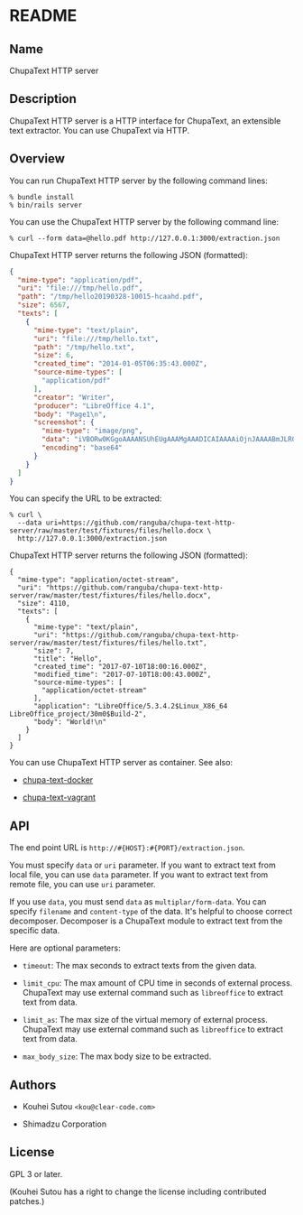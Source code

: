 # README

## Name

ChupaText HTTP server

## Description

ChupaText HTTP server is a HTTP interface for ChupaText, an extensible
text extractor. You can use ChupaText via HTTP.

## Overview

You can run ChupaText HTTP server by the following command lines:

```console
% bundle install
% bin/rails server
```

You can use the ChupaText HTTP server by the following command line:

```console
% curl --form data=@hello.pdf http://127.0.0.1:3000/extraction.json
```

ChupaText HTTP server returns the following JSON (formatted):

```json
{
  "mime-type": "application/pdf",
  "uri": "file:///tmp/hello.pdf",
  "path": "/tmp/hello20190328-10015-hcaahd.pdf",
  "size": 6567,
  "texts": [
    {
      "mime-type": "text/plain",
      "uri": "file:///tmp/hello.txt",
      "path": "/tmp/hello.txt",
      "size": 6,
      "created_time": "2014-01-05T06:35:43.000Z",
      "source-mime-types": [
        "application/pdf"
      ],
      "creator": "Writer",
      "producer": "LibreOffice 4.1",
      "body": "Page1\n",
      "screenshot": {
        "mime-type": "image/png",
        "data": "iVBORw0KGgoAAAANSUhEUgAAAMgAAADICAIAAAAiOjnJAAAABmJLR0QA/wD/\nAP+gvaeTAAACbklEQVR4nO3aoa0CURRFUeYHJD0g6YMS6JQOqAGPIVjyNIj5\nRcDOELJWBUdsccWd5nlewaf9LT2A3yQsEsIiISwSwiIhLBLCIiEsEsIiISwS\nwiIhLBLCIrFeesDqdDo9n8/j8Xi9XscYY4zD4bD0KN61fFhjjPv9/ng8zufz\n7Xbb7/ev12uz2Sy9i7dM3/CPNc/zNE2Xy2W73e52u6Xn8AFfERa/x/FOQlgk\nhEVCWCSERUJYJIRFQlgkhEVCWCSERUJYJIRFQlgkhEVCWCSERUJYJIRFQlgk\nhEVCWCSERUJYJIRFQlgkhEVCWCSERUJYJIRFQlgkhEVCWCSERUJYJIRFQlgk\nhEVCWCSERUJYJIRFQlgkhEVCWCSERUJYJIRFQlgkhEVCWCSERUJYJIRFQlgk\nhEVCWCSERUJYJIRFQlgkhEVCWCSERUJYJIRFQlgkhEVCWCSERUJYJIRFQlgk\nhEVCWCSERUJYJIRFQlgkhEVCWCSERUJYJIRFQlgkhEVCWCSERUJYJIRFQlgk\nhEVCWCSERUJYJIRFQlgkhEVCWCSERUJYJIRFQlgkhEVCWCSERUJYJIRFQlgk\nhEVCWCSERUJYJIRFQlgkhEVCWCSERUJYJIRFQlgkhEVCWCSERUJYJIRFQlgk\nhEVCWCSERUJYJIRFQlgkhEVCWCSERUJYJIRFQlgkhEVCWCSERUJYJIRFQlgk\nhEVCWCSERUJYJIRFQlgkhEVCWCSERUJYJIRFQlgkhEVCWCSERUJYJIRFQlgk\nhEVCWCSERUJYJIRFQlgkhEVCWCSERUJYJIRFQlgkhEVCWCSERUJYJIRFQlgk\n/gFl5TA2XANYHwAAAABJRU5ErkJggg==\n",
        "encoding": "base64"
      }
    }
  ]
}
```

You can specify the URL to be extracted:

```console
% curl \
  --data uri=https://github.com/ranguba/chupa-text-http-server/raw/master/test/fixtures/files/hello.docx \
  http://127.0.0.1:3000/extraction.json
```

ChupaText HTTP server returns the following JSON (formatted):

```console
{
  "mime-type": "application/octet-stream",
  "uri": "https://github.com/ranguba/chupa-text-http-server/raw/master/test/fixtures/files/hello.docx",
  "size": 4110,
  "texts": [
    {
      "mime-type": "text/plain",
      "uri": "https://github.com/ranguba/chupa-text-http-server/raw/master/test/fixtures/files/hello.txt",
      "size": 7,
      "title": "Hello",
      "created_time": "2017-07-10T18:00:16.000Z",
      "modified_time": "2017-07-10T18:00:43.000Z",
      "source-mime-types": [
        "application/octet-stream"
      ],
      "application": "LibreOffice/5.3.4.2$Linux_X86_64 LibreOffice_project/30m0$Build-2",
      "body": "World!\n"
    }
  ]
}
```

You can use ChupaText HTTP server as container. See also:

  * [chupa-text-docker](https://github.com/ranguba/chupa-text-docker)

  * [chupa-text-vagrant](https://github.com/ranguba/chupa-text-vagrant)

## API

The end point URL is `http://#{HOST}:#{PORT}/extraction.json`.

You must specify `data` or `uri` parameter. If you want to extract
text from local file, you can use `data` parameter. If you want to
extract text from remote file, you can use `uri` parameter.

If you use `data`, you must send `data` as `multiplar/form-data`.  You
can specify `filename` and `content-type` of the data. It's helpful to
choose correct decomposer. Decomposer is a ChupaText module to extract
text from the specific data.

Here are optional parameters:

  * `timeout`: The max seconds to extract texts from the given data.

  * `limit_cpu`: The max amount of CPU time in seconds of external
    process. ChupaText may use external command such as `libreoffice`
    to extract text from data.

  * `limit_as`: The max size of the virtual memory of external
    process. ChupaText may use external command such as `libreoffice`
    to extract text from data.

  * `max_body_size`: The max body size to be extracted.

## Authors

  * Kouhei Sutou `<kou@clear-code.com>`

  * Shimadzu Corporation

## License

GPL 3 or later.

(Kouhei Sutou has a right to change the license including contributed
patches.)
